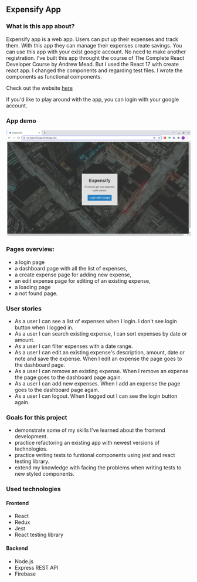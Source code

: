 ## Expensify App

### What is this app about?

Expensify app is a web app. Users can put up their expenses and track them. With this app they can manage their expenses create savings. You can use this app with your exist google account. No need to make another registration.
I've built this app throught the course of The Complete React Developer Course by Andrew Mead. But I used the React 17 with create react app. I changed the components and regarding test files. I wrote the components as functional components.

Check out the website [here](https://cra-expensify-app.herokuapp.com/)

If you'd like to play around with the app, you can login with your google account.

### App demo

![App demo](https://github.com/nagehancapa/expensify-app-v2/blob/master/ReadMeFiles/expensify.gif)

### Pages overview:

- a login page
- a dashboard page with all the list of expenses,
- a create expense page for adding new expense,
- an edit expense page for editing of an existing expense,
- a loading page
- a not found page.

### User stories

- As a user I can see a list of expenses when I login. I don't see login button when I logged in.
- As a user I can search existing expense, I can sort expenses by date or amount.
- As a user I can filter expenses with a date range.
- As a user I can edit an existing expense's description, amount, date or note and save the expense. When I edit an expense the page goes to the dashboard page.
- As a user I can remove an existing expense. When I remove an expense the page goes to the dashboard page again.
- As a user I can add new expenses. When I add an expense the page goes to the dashboard page again.
- As a user I can logout. When I logged out I can see the login button again.

### Goals for this project

- demonstrate some of my skills I've learned about the frontend development.
- practice refactoring an existing app with newest versions of technologies.
- practice writing tests to funtional components using jest and react testing library.
- extend my knowledge with facing the problems when writing tests to new styled components.

### Used technologies

#### Frontend

- React
- Redux
- Jest
- React testing library

#### Backend

- Node.js
- Express REST API
- Firebase
